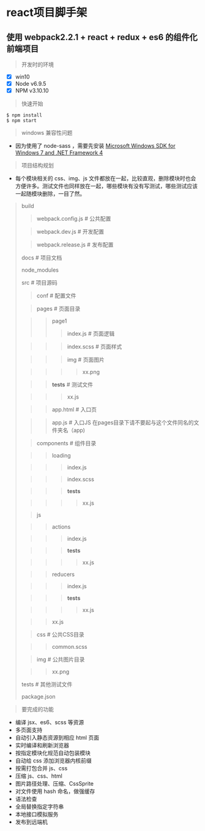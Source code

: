 react项目脚手架
===============

使用 webpack2.2.1 + react + redux + es6 的组件化前端项目
--------------------------------------------------------


> 开发时的环境

- [x] win10
- [x] Node v6.9.5
- [x] NPM v3.10.10

> 快速开始

```
$ npm install
$ npm start
```

> windows 兼容性问题

* 因为使用了 node-sass ，需要先安装 [Microsoft Windows SDK for Windows 7 and .NET Framework 4
](https://www.microsoft.com/en-us/download/details.aspx?id=8279)

> 项目结构规划

* 每个模块相关的 css、img、js 文件都放在一起，比较直观，删除模块时也会方便许多。测试文件也同样放在一起，哪些模块有没有写测试，哪些测试应该一起随模块删除，一目了然。

> build
>
> > webpack.config.js                # 公共配置
>
> > webpack.dev.js                   # 开发配置
>
> > webpack.release.js              # 发布配置
>
> docs                                # 项目文档
>
> node_modules  
>
> src                                 # 项目源码
>
> > conf                            # 配置文件
>
> > pages                           # 页面目录
>
> > > page1                       
> > > > index.js                # 页面逻辑
>
> > > > index.scss              # 页面样式
>
> > > > img                     # 页面图片
>
> > > > > xx.png          
>
> > > __tests__               # 测试文件
>
> > > > xx.js
>
> > > app.html                    # 入口页
>
> > > app.js                      # 入口JS  在pages目录下请不要起与这个文件同名的文件夹名（app)
>
> > components                      # 组件目录
>
> > > loading
>
> > > > index.js
>
> > > > index.scss
>
> > > > __tests__   
>
> > > > > xx.js
>
> > js
>
> > > actions
>
> > > >   index.js
>
> > > >   __tests__   
>
> > > > >  xx.js
>
> > > reducers
>
> > > > index.js
>
> > > >  __tests__
>
> > > > > xx.js
>
> > > xx.js   
>
> > css                             # 公共CSS目录
>
> > > common.scss
>
> > img                             # 公共图片目录
>
> > > xx.png
>
> tests                               # 其他测试文件
>
> package.json                        
>

> 要完成的功能

* 编译 jsx、es6、scss 等资源
* 多页面支持
* 自动引入静态资源到相应 html 页面
* 实时编译和刷新浏览器
* 按指定模块化规范自动包装模块
* 自动给 css 添加浏览器内核前缀
* 按需打包合并 js、css
* 压缩 js、css、html
* 图片路径处理、压缩、CssSprite
* 对文件使用 hash 命名，做强缓存
* 语法检查
* 全局替换指定字符串
* 本地接口模拟服务
* 发布到远端机
